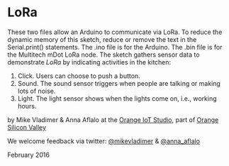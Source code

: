 # LoRa

These two files allow an Arduino to communicate via LoRa.  To reduce the dynamic memory of this sketch, reduce or remove the text in the Serial.print() statements.  The .ino file is for the Arduino.  The .bin file is for the Multitech mDot LoRa node. The sketch gathers sensor data to demonstrate *LoRa* by indicating activities in the kitchen: 
 1. Click. Users can choose to push a button. 
 2. Sound. The sound sensor triggers when people are talking or making lots of noise. 
 3. Light. The light sensor shows when the lights come on, i.e., working hours.   

by Mike Vladimer & Anna Aflalo at the [Orange IoT Studio](http://orangeiotstudio.com), part of [Orange Silicon Valley](http://www.orangesv.com/) 

We welcome feedback via twitter: [@mikevladimer](https://twitter.com/mikevladimer) & [@anna_aflalo](https://twitter.com/anna_aflalo)

February 2016 

